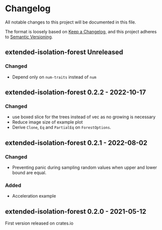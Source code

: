 # Changelog

All notable changes to this project will be documented in this file.

The format is loosely based on [Keep a Changelog](https://keepachangelog.com/en/1.0.0/), and this project adheres
to [Semantic Versioning](https://semver.org/spec/v2.0.0.html).


## extended-isolation-forest Unreleased
### Changed
* Depend only on `num-traits` instead of `num`

## extended-isolation-forest 0.2.2 - 2022-10-17
### Changed
* use boxed slice for the trees instead of vec as no growing is necessary
* Reduce image size of example plot
* Derive `Clone`, `Eq` and `PartialEq` on `ForestOptions`.

## extended-isolation-forest 0.2.1 - 2022-08-02
### Changed
* Preventing panic during sampling random values when upper and lower bound are equal.
### Added
* Acceleration example

## extended-isolation-forest 0.2.0 - 2021-05-12
First version released on crates.io
